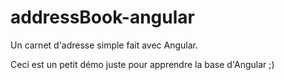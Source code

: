 addressBook-angular
===================

Un carnet d'adresse simple fait avec Angular.

Ceci est un petit démo juste pour apprendre la base d'Angular ;)

